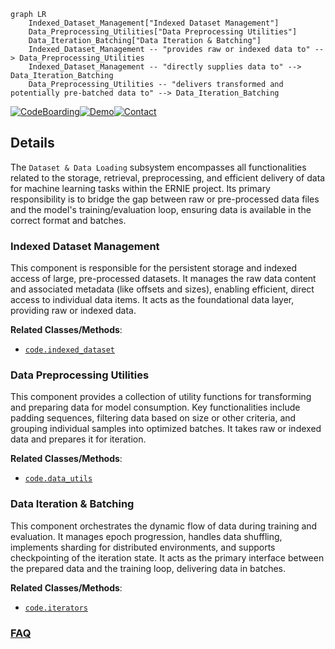 ```mermaid
graph LR
    Indexed_Dataset_Management["Indexed Dataset Management"]
    Data_Preprocessing_Utilities["Data Preprocessing Utilities"]
    Data_Iteration_Batching["Data Iteration & Batching"]
    Indexed_Dataset_Management -- "provides raw or indexed data to" --> Data_Preprocessing_Utilities
    Indexed_Dataset_Management -- "directly supplies data to" --> Data_Iteration_Batching
    Data_Preprocessing_Utilities -- "delivers transformed and potentially pre-batched data to" --> Data_Iteration_Batching
```

[![CodeBoarding](https://img.shields.io/badge/Generated%20by-CodeBoarding-9cf?style=flat-square)](https://github.com/CodeBoarding/GeneratedOnBoardings)[![Demo](https://img.shields.io/badge/Try%20our-Demo-blue?style=flat-square)](https://www.codeboarding.org/demo)[![Contact](https://img.shields.io/badge/Contact%20us%20-%20contact@codeboarding.org-lightgrey?style=flat-square)](mailto:contact@codeboarding.org)

## Details

The `Dataset & Data Loading` subsystem encompasses all functionalities related to the storage, retrieval, preprocessing, and efficient delivery of data for machine learning tasks within the ERNIE project. Its primary responsibility is to bridge the gap between raw or pre-processed data files and the model's training/evaluation loop, ensuring data is available in the correct format and batches.

### Indexed Dataset Management
This component is responsible for the persistent storage and indexed access of large, pre-processed datasets. It manages the raw data content and associated metadata (like offsets and sizes), enabling efficient, direct access to individual data items. It acts as the foundational data layer, providing raw or indexed data.


**Related Classes/Methods**:

- <a href="https://github.com/thunlp/ERNIE/blob/master/code/indexed_dataset.py" target="_blank" rel="noopener noreferrer">`code.indexed_dataset`</a>


### Data Preprocessing Utilities
This component provides a collection of utility functions for transforming and preparing data for model consumption. Key functionalities include padding sequences, filtering data based on size or other criteria, and grouping individual samples into optimized batches. It takes raw or indexed data and prepares it for iteration.


**Related Classes/Methods**:

- <a href="https://github.com/thunlp/ERNIE/blob/master/code/data_utils.py" target="_blank" rel="noopener noreferrer">`code.data_utils`</a>


### Data Iteration & Batching
This component orchestrates the dynamic flow of data during training and evaluation. It manages epoch progression, handles data shuffling, implements sharding for distributed environments, and supports checkpointing of the iteration state. It acts as the primary interface between the prepared data and the training loop, delivering data in batches.


**Related Classes/Methods**:

- <a href="https://github.com/thunlp/ERNIE/blob/master/code/iterators.py" target="_blank" rel="noopener noreferrer">`code.iterators`</a>




### [FAQ](https://github.com/CodeBoarding/GeneratedOnBoardings/tree/main?tab=readme-ov-file#faq)